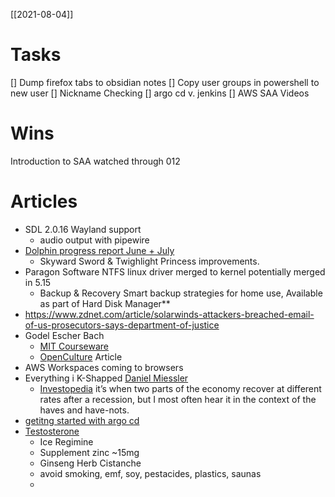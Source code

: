 [[2021-08-04]]
# Tasks
[] Dump firefox tabs to obsidian notes
[] Copy user groups in powershell to new user 
[] Nickname Checking
[] argo cd v. jenkins
[] AWS SAA Videos

# Wins
Introduction to SAA
watched through 012

# Articles
- SDL 2.0.16 Wayland support
	- audio output with pipewire
-  [Dolphin progress report June + July](https://dolphin-emu.org/blog/2021/08/01/dolphin-progress-report-june-and-july-2021/)
	-  Skyward Sword & Twighlight Princess improvements.
-  Paragon Software NTFS linux driver merged to kernel potentially merged in 5.15
	-  Backup & Recovery Smart backup strategies for home use, Available as part of Hard Disk Manager**
-  https://www.zdnet.com/article/solarwinds-attackers-breached-email-of-us-prosecutors-says-department-of-justice
-  Godel Escher Bach
	-  [MIT Courseware](https://ocw.mit.edu/high-school/humanities-and-social-sciences/godel-escher-bach/index.htm)
	-  [OpenCulture](https://www.openculture.com/2021/08/take-an-intellectual-odyssey-with-a-free-mit-course-on-douglas-hofstadters-pulitzer-prize-winning-book-godel-escher-bach-an-eternal-golden-braid.html?utm_source=feedburner&utm_medium=feed&utm_campaign=Feed%3A+OpenCulture+%28Open+Culture%29) Article
- AWS Workspaces coming to browsers
- Everything i K-Shapped [Daniel Miessler](https://danielmiessler.com/blog/everything-is-k-shaped-right-now/)
	- [Investopedia](https://www.investopedia.com/k-shaped-recovery-5080086) it’s when two parts of the economy recover at different rates after a recession, but I most often hear it in the context of the haves and have-nots.
- [getitng started with argo cd](https://opensource.com/article/21/8/argo-cd)
- [Testosterone](https://bengreenfieldfitness.com/article/7-little-known-strategies-to-boost-testosterone/)
	- Ice Regimine
	- Supplement zinc ~15mg
	- Ginseng Herb Cistanche
	- avoid smoking, emf, soy, pestacides, plastics, saunas
	- 